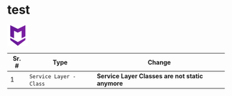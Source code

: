 # test

![](https://github.com/adam-p/markdown-here/raw/master/src/common/images/icon48.png)

Sr. # | Type | Change
--- | --- | ---
1 | `Service Layer - Class` | **Service Layer Classes are not static anymore**
